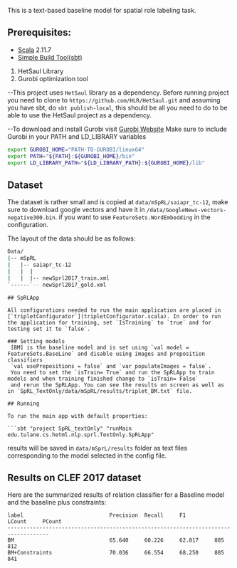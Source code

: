 
This is a text-based baseline model for spatial role labeling task.

## Prerequisites:

 * [Scala](http://www.scala-lang.org/) 2.11.7
 * [Simple Build Tool(sbt)](http://www.scala-sbt.org/)

1) HetSaul Library
2) Gurobi optimization tool

--This project uses `HetSaul` library as a dependency. Before running project you need to clone to  `https://github.com/HLR/HetSaul.git`
and assuming you have sbt, do `sbt publish-local`, this should be all you need to do to be able to use the HetSaul project as a dependency. 

--To download and install Gurobi visit [Gurobi Website](http://www.gurobi.com/)
  Make sure to include Gurobi in your PATH and LD_LIBRARY variables
  
  ```bash
  export GUROBI_HOME="PATH-TO-GUROBI/linux64"
  export PATH="${PATH}:${GUROBI_HOME}/bin"
  export LD_LIBRARY_PATH="${LD_LIBRARY_PATH}:${GUROBI_HOME}/lib"
  ```

## Dataset
The dataset is rather small and is copied at `data/mSpRL/saiapr_tc-12`, make sure to download google vectors and have it in `/data/GoogleNews-vectors-negative300.bin`.
 if you want to use `FeatureSets.WordEmbedding` in the configuration. 
 
 The layout of the data should be as follows:
```bash
Data/
|-- mSpRL      
|   |-- saiapr_tc-12
|   |  |   
|   |  |-- newSprl2017_train.xml
`------`-- newSprl2017_gold.xml

```

``` 
## SpRLApp

All configurations needed to run the main application are placed in 
[`tripletConfigurator`](tripletConfigurator.scala). In order to run the application for training, set `IsTraining` to `true` and for testing set it to `false`. 

### Setting models
 [BM] is the baseline model and is set using `val model = FeatureSets.BaseLine` and disable using images and preposition classifiers
 `val usePrepositions = false` and `var populateImages = false`. 
 You need to set the `isTrain= True` and run the SpRLApp to train models and when training finished change to `isTrain= False` 
 and rerun the SpRLApp. You can see the results on screen as well as in `SpRL_TextOnly/data/mSpRL/results/triplet_BM.txt` file.

## Running

To run the main app with default properties:

```sbt "project SpRL_textOnly" "runMain edu.tulane.cs.hetml.nlp.sprl.TextOnly.SpRLApp"
```

results will be saved in `data/mSprL/results` folder as text files corresponding to the model selected in the config file. 

## Results on CLEF 2017 dataset
Here are the summarized results of relation classifier for a Baseline model and the baseline plus constraints:

```
label                           Precision  Recall     F1         LCount     PCount    
-----------------------------------------------------------------------------------
BM                              65.640     60.226     62.817     885        812
BM+Constraints                  70.036     66.554     68.250     885        841       

```

